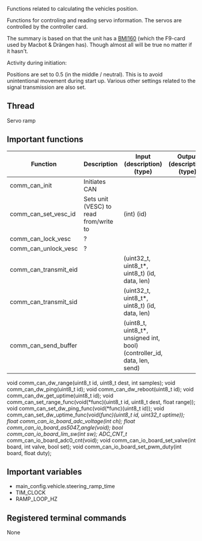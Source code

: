 Functions related to calculating the vehicles position.

Functions for controling and reading servo information. The servos are controlled by the controller card.

The summary is based on that the unit has a [BMI160](https://www.bosch-sensortec.com/products/motion-sensors/imus/bmi160/) (which the F9-card used by Macbot & Drängen has). Though almost all will be true no matter if it hasn't.

Activity during initiation:

Positions are set to 0.5 (in the middle / neutral). This is to avoid unintentional movement during start up. Various other settings related to the signal transmission are also set.

## Thread

Servo ramp

## Important functions

| Function | Description | Input (description) (type) | Output (description) (type) |
| --- | --- | --- | --- |
| comm_can_init | Initiates CAN | | |
| comm_can_set_vesc_id | Sets unit (VESC) to read from/write to | (int) (id) | |
| comm_can_lock_vesc | ? | | |
| comm_can_unlock_vesc | ? | | |
| comm_can_transmit_eid |  | (uint32_t, uint8_t*, uint8_t) (id, data, len) | |
| comm_can_transmit_sid |  | (uint32_t, uint8_t*, uint8_t) (id, data, len) | |
| comm_can_send_buffer |  | (uint8_t, uint8_t*, unsigned int, bool) (controller_id, data, len, send) | |

void comm_can_dw_range(uint8_t id, uint8_t dest, int samples);
void comm_can_dw_ping(uint8_t id);
void comm_can_dw_reboot(uint8_t id);
void comm_can_dw_get_uptime(uint8_t id);
void comm_can_set_range_func(void(*func)(uint8_t id, uint8_t dest, float range));
void comm_can_set_dw_ping_func(void(*func)(uint8_t id));
void comm_can_set_dw_uptime_func(void(*func)(uint8_t id, uint32_t uptime));
float comm_can_io_board_adc_voltage(int ch);
float comm_can_io_board_as5047_angle(void);
bool comm_can_io_board_lim_sw(int sw);
ADC_CNT_t* comm_can_io_board_adc0_cnt(void);
void comm_can_io_board_set_valve(int board, int valve, bool set);
void comm_can_io_board_set_pwm_duty(int board, float duty);


## Important variables

- main_config.vehicle.steering_ramp_time
- TIM_CLOCK
- RAMP_LOOP_HZ

## Registered terminal commands

None



